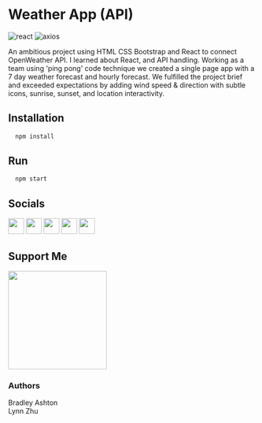 # Weather App (API)

![react](https://badgen.net/badge/React/17.0.2/purple?icon=git)
![axios](https://badgen.net/badge/Axios/0.25.0/yellow?icon=git)

An ambitious project using HTML CSS Bootstrap and React to connect OpenWeather API. I learned about React, and API handling. Working as a team using 'ping pong' code technique we created a single page app with a 7 day weather forecast and hourly forecast. We fulfilled the project brief and exceeded expectations by adding wind speed & direction with subtle icons, sunrise, sunset, and location interactivity.

## Installation

```bash
  npm install
```

## Run

```bash
  npm start
```

## Socials

<p align="left"> <a href="https://www.facebook.com/enitdev" target="_blank" rel="noreferrer"><img src="https://raw.githubusercontent.com/danielcranney/readme-generator/main/public/icons/socials/facebook.svg" width="32" height="32" /></a> <a href="https://www.github.com/enitdev" target="_blank" rel="noreferrer"><img src="https://raw.githubusercontent.com/danielcranney/readme-generator/main/public/icons/socials/github.svg" width="32" height="32" /></a> <a href="https://enitial.hashnode.dev" target="_blank" rel="noreferrer"><img src="https://raw.githubusercontent.com/danielcranney/readme-generator/main/public/icons/socials/hashnode.svg" width="32" height="32" /></a> <a href="https://www.linkedin.com/in/enitdev" target="_blank" rel="noreferrer"><img src="https://raw.githubusercontent.com/danielcranney/readme-generator/main/public/icons/socials/linkedin.svg" width="32" height="32" /></a> <a href="https://www.stackoverflow.com/users/enitdev" target="_blank" rel="noreferrer"><img src="https://raw.githubusercontent.com/danielcranney/readme-generator/main/public/icons/socials/stackoverflow.svg" width="32" height="32" /></a></a></p>

## Support Me

<a href="https://www.buymeacoffee.com/enitdev"><img src="https://cdn.buymeacoffee.com/buttons/v2/default-yellow.png" width="200" /></a>

### Authors

Bradley Ashton  
Lynn Zhu
